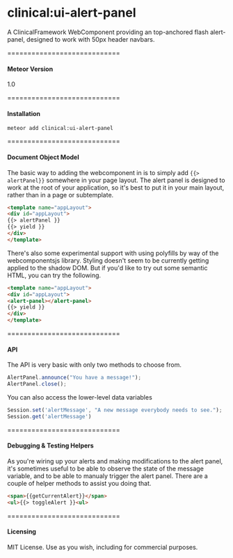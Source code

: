 clinical:ui-alert-panel
============================

A ClinicalFramework WebComponent providing an top-anchored flash alert-panel, designed to work with 50px header navbars.


============================
#### Meteor Version

1.0



============================
#### Installation

```
meteor add clinical:ui-alert-panel
```

============================
#### Document Object Model  

The basic way to adding the webcomponent in is to simply add ``{{> alertPanel}}`` somewhere in your page layout.  The alert panel is designed to work at the root of your application, so it's best to put it in your main layout, rather than in a page or subtemplate.  

````html
<template name="appLayout">
<div id="appLayout">
{{> alertPanel }}
{{> yield }}
</div>
</template>
````

There's also some experimental support with using polyfills by way of the webcomponentsjs library.  Styling doesn't seem to be currently getting applied to the shadow DOM.  But if you'd like to try out some semantic HTML, you can try the following.  

````html
<template name="appLayout">
<div id="appLayout">
<alert-panel></alert-panel>
{{> yield }}
</div>
</template>
````


============================
#### API

The API is very basic with only two methods to choose from.  

````js
AlertPanel.announce("You have a message!");
AlertPanel.close();
````

You can also access the lower-level data variables

````js
Session.set('alertMessage', "A new message everybody needs to see.");
Session.get('alertMessage')
````

============================
#### Debugging & Testing Helpers

As you're wiring up your alerts and making modifications to the alert panel, it's sometimes useful to be able to observe the state of the message variable, and to be able to manualy trigger the alert panel.  There are a couple of helper methods to assist you doing that.  

````html
<span>{{getCurrentAlert}}</span>
<ul>{{> toggleAlert }}<ul>
````


============================
#### Licensing

MIT License. Use as you wish, including for commercial purposes.
